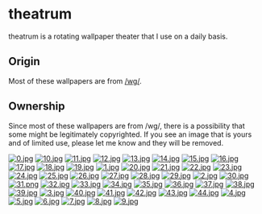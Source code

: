 # theatrum
theatrum is a rotating wallpaper theater that I use on a daily basis.

## Origin
Most of these wallpapers are from [/wg/](http://4chan.org/wg).

## Ownership
Since most of these wallpapers are from /wg/, there is a possibility that some might be legitimately copyrighted. If you see an image that is yours and of limited use, please let me know and they will be removed.


[![0.jpg](https://raw.githubusercontent.com/afwps/theatrum/master/thumbnails/0.jpg)](https://raw.githubusercontent.com/afwps/theatrum/master/papes/0.jpg)
[![10.jpg](https://raw.githubusercontent.com/afwps/theatrum/master/thumbnails/10.jpg)](https://raw.githubusercontent.com/afwps/theatrum/master/papes/10.jpg)
[![11.jpg](https://raw.githubusercontent.com/afwps/theatrum/master/thumbnails/11.jpg)](https://raw.githubusercontent.com/afwps/theatrum/master/papes/11.jpg)
[![12.jpg](https://raw.githubusercontent.com/afwps/theatrum/master/thumbnails/12.jpg)](https://raw.githubusercontent.com/afwps/theatrum/master/papes/12.jpg)
[![13.jpg](https://raw.githubusercontent.com/afwps/theatrum/master/thumbnails/13.jpg)](https://raw.githubusercontent.com/afwps/theatrum/master/papes/13.jpg)
[![14.jpg](https://raw.githubusercontent.com/afwps/theatrum/master/thumbnails/14.jpg)](https://raw.githubusercontent.com/afwps/theatrum/master/papes/14.jpg)
[![15.jpg](https://raw.githubusercontent.com/afwps/theatrum/master/thumbnails/15.jpg)](https://raw.githubusercontent.com/afwps/theatrum/master/papes/15.jpg)
[![16.jpg](https://raw.githubusercontent.com/afwps/theatrum/master/thumbnails/16.jpg)](https://raw.githubusercontent.com/afwps/theatrum/master/papes/16.jpg)
[![17.jpg](https://raw.githubusercontent.com/afwps/theatrum/master/thumbnails/17.jpg)](https://raw.githubusercontent.com/afwps/theatrum/master/papes/17.jpg)
[![18.jpg](https://raw.githubusercontent.com/afwps/theatrum/master/thumbnails/18.jpg)](https://raw.githubusercontent.com/afwps/theatrum/master/papes/18.jpg)
[![19.jpg](https://raw.githubusercontent.com/afwps/theatrum/master/thumbnails/19.jpg)](https://raw.githubusercontent.com/afwps/theatrum/master/papes/19.jpg)
[![1.jpg](https://raw.githubusercontent.com/afwps/theatrum/master/thumbnails/1.jpg)](https://raw.githubusercontent.com/afwps/theatrum/master/papes/1.jpg)
[![20.jpg](https://raw.githubusercontent.com/afwps/theatrum/master/thumbnails/20.jpg)](https://raw.githubusercontent.com/afwps/theatrum/master/papes/20.jpg)
[![21.jpg](https://raw.githubusercontent.com/afwps/theatrum/master/thumbnails/21.jpg)](https://raw.githubusercontent.com/afwps/theatrum/master/papes/21.jpg)
[![22.jpg](https://raw.githubusercontent.com/afwps/theatrum/master/thumbnails/22.jpg)](https://raw.githubusercontent.com/afwps/theatrum/master/papes/22.jpg)
[![23.jpg](https://raw.githubusercontent.com/afwps/theatrum/master/thumbnails/23.jpg)](https://raw.githubusercontent.com/afwps/theatrum/master/papes/23.jpg)
[![24.jpg](https://raw.githubusercontent.com/afwps/theatrum/master/thumbnails/24.jpg)](https://raw.githubusercontent.com/afwps/theatrum/master/papes/24.jpg)
[![25.jpg](https://raw.githubusercontent.com/afwps/theatrum/master/thumbnails/25.jpg)](https://raw.githubusercontent.com/afwps/theatrum/master/papes/25.jpg)
[![26.jpg](https://raw.githubusercontent.com/afwps/theatrum/master/thumbnails/26.jpg)](https://raw.githubusercontent.com/afwps/theatrum/master/papes/26.jpg)
[![27.jpg](https://raw.githubusercontent.com/afwps/theatrum/master/thumbnails/27.jpg)](https://raw.githubusercontent.com/afwps/theatrum/master/papes/27.jpg)
[![28.jpg](https://raw.githubusercontent.com/afwps/theatrum/master/thumbnails/28.jpg)](https://raw.githubusercontent.com/afwps/theatrum/master/papes/28.jpg)
[![29.jpg](https://raw.githubusercontent.com/afwps/theatrum/master/thumbnails/29.jpg)](https://raw.githubusercontent.com/afwps/theatrum/master/papes/29.jpg)
[![2.jpg](https://raw.githubusercontent.com/afwps/theatrum/master/thumbnails/2.jpg)](https://raw.githubusercontent.com/afwps/theatrum/master/papes/2.jpg)
[![30.jpg](https://raw.githubusercontent.com/afwps/theatrum/master/thumbnails/30.jpg)](https://raw.githubusercontent.com/afwps/theatrum/master/papes/30.jpg)
[![31.png](https://raw.githubusercontent.com/afwps/theatrum/master/thumbnails/31.png)](https://raw.githubusercontent.com/afwps/theatrum/master/papes/31.png)
[![32.jpg](https://raw.githubusercontent.com/afwps/theatrum/master/thumbnails/32.jpg)](https://raw.githubusercontent.com/afwps/theatrum/master/papes/32.jpg)
[![33.jpg](https://raw.githubusercontent.com/afwps/theatrum/master/thumbnails/33.jpg)](https://raw.githubusercontent.com/afwps/theatrum/master/papes/33.jpg)
[![34.jpg](https://raw.githubusercontent.com/afwps/theatrum/master/thumbnails/34.jpg)](https://raw.githubusercontent.com/afwps/theatrum/master/papes/34.jpg)
[![35.jpg](https://raw.githubusercontent.com/afwps/theatrum/master/thumbnails/35.jpg)](https://raw.githubusercontent.com/afwps/theatrum/master/papes/35.jpg)
[![36.jpg](https://raw.githubusercontent.com/afwps/theatrum/master/thumbnails/36.jpg)](https://raw.githubusercontent.com/afwps/theatrum/master/papes/36.jpg)
[![37.jpg](https://raw.githubusercontent.com/afwps/theatrum/master/thumbnails/37.jpg)](https://raw.githubusercontent.com/afwps/theatrum/master/papes/37.jpg)
[![38.jpg](https://raw.githubusercontent.com/afwps/theatrum/master/thumbnails/38.jpg)](https://raw.githubusercontent.com/afwps/theatrum/master/papes/38.jpg)
[![39.jpg](https://raw.githubusercontent.com/afwps/theatrum/master/thumbnails/39.jpg)](https://raw.githubusercontent.com/afwps/theatrum/master/papes/39.jpg)
[![3.jpg](https://raw.githubusercontent.com/afwps/theatrum/master/thumbnails/3.jpg)](https://raw.githubusercontent.com/afwps/theatrum/master/papes/3.jpg)
[![40.jpg](https://raw.githubusercontent.com/afwps/theatrum/master/thumbnails/40.jpg)](https://raw.githubusercontent.com/afwps/theatrum/master/papes/40.jpg)
[![41.jpg](https://raw.githubusercontent.com/afwps/theatrum/master/thumbnails/41.jpg)](https://raw.githubusercontent.com/afwps/theatrum/master/papes/41.jpg)
[![42.jpg](https://raw.githubusercontent.com/afwps/theatrum/master/thumbnails/42.jpg)](https://raw.githubusercontent.com/afwps/theatrum/master/papes/42.jpg)
[![43.jpg](https://raw.githubusercontent.com/afwps/theatrum/master/thumbnails/43.jpg)](https://raw.githubusercontent.com/afwps/theatrum/master/papes/43.jpg)
[![44.jpg](https://raw.githubusercontent.com/afwps/theatrum/master/thumbnails/44.jpg)](https://raw.githubusercontent.com/afwps/theatrum/master/papes/44.jpg)
[![4.jpg](https://raw.githubusercontent.com/afwps/theatrum/master/thumbnails/4.jpg)](https://raw.githubusercontent.com/afwps/theatrum/master/papes/4.jpg)
[![5.jpg](https://raw.githubusercontent.com/afwps/theatrum/master/thumbnails/5.jpg)](https://raw.githubusercontent.com/afwps/theatrum/master/papes/5.jpg)
[![6.jpg](https://raw.githubusercontent.com/afwps/theatrum/master/thumbnails/6.jpg)](https://raw.githubusercontent.com/afwps/theatrum/master/papes/6.jpg)
[![7.jpg](https://raw.githubusercontent.com/afwps/theatrum/master/thumbnails/7.jpg)](https://raw.githubusercontent.com/afwps/theatrum/master/papes/7.jpg)
[![8.jpg](https://raw.githubusercontent.com/afwps/theatrum/master/thumbnails/8.jpg)](https://raw.githubusercontent.com/afwps/theatrum/master/papes/8.jpg)
[![9.jpg](https://raw.githubusercontent.com/afwps/theatrum/master/thumbnails/9.jpg)](https://raw.githubusercontent.com/afwps/theatrum/master/papes/9.jpg)
